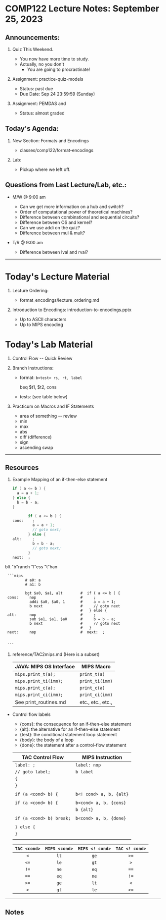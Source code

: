 # COMP122 Lecture Notes: September 25, 2023

## Announcements:
   1. Quiz This Weekend.
      - You now have more time to study.
      - Actually, no you don't
        - You are going to procrastinate!

  1. Assignment: practice-quiz-models
     - Status: past due
     - Due Date: Sep 24 23:59:59  (Sunday)

  1. Assignment: PEMDAS and 
     - Status:  almost graded

## Today's Agenda:
   1. New Section:  Formats and Encodings
      - classes/comp122/format-encodings

   1. Lab: 
      - Pickup where we left off.


## Questions from Last Lecture/Lab, etc.:
   * M/W @ 9:00 am
     - Can we get more information on a hub and switch?
     * Order of computational power of theoretical machines?
     - Difference between combinational and sequential circuits?
     * Difference between OS and kernel?
     - Can we use addi on the quiz?
     * Difference between mul & mult?


   * T/R @ 9:00 am
     - Difference between lval and rval?


---
# Today's Lecture Material

  1. Lecture Ordering:
     - format_encodings/lecture_ordering.md

  1. Introduction to Encodings: introduction-to-encodings.pptx
     - Up to ASCII characters 
     - Up to MIPS encoding



# Today's Lab Material
  1. Control Flow -- Quick Review
  1. Branch Instructions:
     - format:  `b<test> rs, rt, label`
       
       beq $t1, $t2, cons

     - tests: (see table below)

  1. Practicum on Macros and IF Statements
     - area of something -- review
     - min
     - max
     - abs
     - diff (difference)
     - sign
     - ascending swap

---
## Resources

  1. Example Mapping of an if-then-else statement

     ```java
     if ( a <= b ) {
       a = a + 1;
     } else {
       b = b - a;
     }
     ```

     ```java tac
            if ( a <= b ) {
     cons:    ;
              a = a + 1;
              // goto next;
            } else {
     alt:     ;
              b = b - a;
              // goto next;
            }
     next:  ; 
     ```

blt  "b"ranch "l"ess "t"han

     ```mips
             # a0: a
             # a1: b

             bgt $a0, $a1, alt        #  if ( a <= b ) {
     cons:     nop                    #     ;
               addi $a0, $a0, 1       #     a = a + 1;
               b next                 #     // goto next
                                      #   } else {
     alt:      nop                    #     ;
               sub $a1, $a1, $a0      #     b = b - a;
               b next                 #     // goto next
                                      #   }
     next:     nop                    #  next:  ; 


     ```

  1. reference/TAC2mips.md   (Here is a subset)

     | JAVA: MIPS OS Interface       | MIPS Macro                |
     |-------------------------------|---------------------------|
     | `mips.print_t(a);`            | `print_t(a)`              |
     | `mips.print_ti(imm);`         | `print_ti(imm)`           |
     | `mips.print_c(a);`            | `print_c(a)`              |
     | `mips.print_ci(imm);`         | `print_ci(imm)`           |
     |  See print_routines.md        | etc., etc., etc.,         |

  - Control flow labels
      * {cons}: the consequence for an if-then-else statement
      * {alt}:  the alternative for an if-then-else statement
      * {test}: the conditional statement loop statement
      * {body}: the body of a loop
      * {done}: the statement after a control-flow statement

      | TAC Control Flow                  | MIPS Instruction           |
      |-----------------------------------|----------------------------|
      | `label: ;`                        | `label: nop`               |
      | `// goto label;`                  | `b label`                  |
      | `{`                               |                            |
      | `}`                               |                            |
      |                                   |                            |
      | `if (a <cond> b) {`               | `b<! cond> a, b, {alt}`    |
      |                                   |                            |        
      | `if (a <cond> b) {`               | `b<cond> a, b, {cons}`     |
      |                                   | `b {alt}`                  |
      |                                   |                            |
      | `if (a <cond> b) break;`          | `b<cond> a, b, {done}`     |
      |                                   |                            |
      | `} else {`                        |                            |
      | `}`                               |                            |
      |                                   |                            |



      | `TAC <cond>` | `MIPS <cond>` | `MIPS <! cond>` |`TAC <! cond>` |
      |:------------:|:-------------:|:---------------:|:-------------:|
      | `<`          | `lt`          | `ge`            |  `>=`         |
      | `<=`         | `le`          | `gt`            |  `>`          |
      | `!=`         | `ne`          | `eq`            |  `==`         |
      | `==`         | `eq`          | `ne`            |  `!=`         |
      | `>=`         | `ge`          | `lt`            |  `<`          |
      | `>`          | `gt`          | `le`            |  `>=`         |
   



---
<!-- This section for student's to place their own notes. -->
<!-- This section will not be updated by the Professor.   -->

## Notes  


